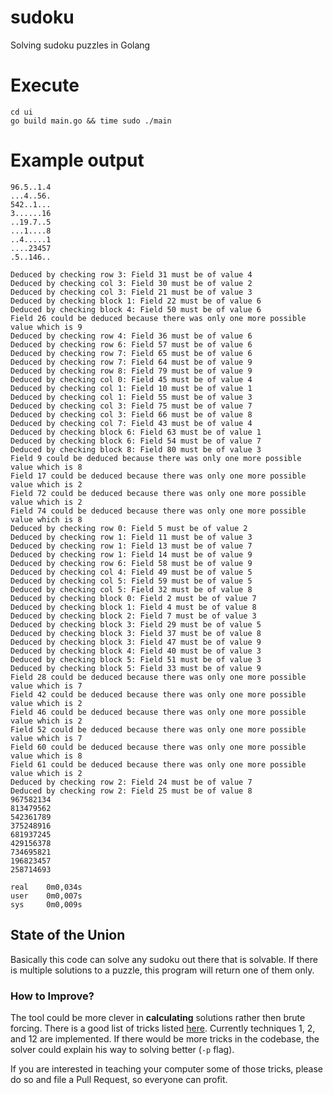 # sudoku
Solving sudoku puzzles in Golang


# Execute

    cd ui
    go build main.go && time sudo ./main


# Example output

```
96.5..1.4
...4..56.
542..1...
3......16
..19.7..5
...1....8
..4.....1
....23457
.5..146..

Deduced by checking row 3: Field 31 must be of value 4
Deduced by checking col 3: Field 30 must be of value 2
Deduced by checking col 3: Field 21 must be of value 3
Deduced by checking block 1: Field 22 must be of value 6
Deduced by checking block 4: Field 50 must be of value 6
Field 26 could be deduced because there was only one more possible value which is 9
Deduced by checking row 4: Field 36 must be of value 6
Deduced by checking row 6: Field 57 must be of value 6
Deduced by checking row 7: Field 65 must be of value 6
Deduced by checking row 7: Field 64 must be of value 9
Deduced by checking row 8: Field 79 must be of value 9
Deduced by checking col 0: Field 45 must be of value 4
Deduced by checking col 1: Field 10 must be of value 1
Deduced by checking col 1: Field 55 must be of value 3
Deduced by checking col 3: Field 75 must be of value 7
Deduced by checking col 3: Field 66 must be of value 8
Deduced by checking col 7: Field 43 must be of value 4
Deduced by checking block 6: Field 63 must be of value 1
Deduced by checking block 6: Field 54 must be of value 7
Deduced by checking block 8: Field 80 must be of value 3
Field 9 could be deduced because there was only one more possible value which is 8
Field 17 could be deduced because there was only one more possible value which is 2
Field 72 could be deduced because there was only one more possible value which is 2
Field 74 could be deduced because there was only one more possible value which is 8
Deduced by checking row 0: Field 5 must be of value 2
Deduced by checking row 1: Field 11 must be of value 3
Deduced by checking row 1: Field 13 must be of value 7
Deduced by checking row 1: Field 14 must be of value 9
Deduced by checking row 6: Field 58 must be of value 9
Deduced by checking col 4: Field 49 must be of value 5
Deduced by checking col 5: Field 59 must be of value 5
Deduced by checking col 5: Field 32 must be of value 8
Deduced by checking block 0: Field 2 must be of value 7
Deduced by checking block 1: Field 4 must be of value 8
Deduced by checking block 2: Field 7 must be of value 3
Deduced by checking block 3: Field 29 must be of value 5
Deduced by checking block 3: Field 37 must be of value 8
Deduced by checking block 3: Field 47 must be of value 9
Deduced by checking block 4: Field 40 must be of value 3
Deduced by checking block 5: Field 51 must be of value 3
Deduced by checking block 5: Field 33 must be of value 9
Field 28 could be deduced because there was only one more possible value which is 7
Field 42 could be deduced because there was only one more possible value which is 2
Field 46 could be deduced because there was only one more possible value which is 2
Field 52 could be deduced because there was only one more possible value which is 7
Field 60 could be deduced because there was only one more possible value which is 8
Field 61 could be deduced because there was only one more possible value which is 2
Deduced by checking row 2: Field 24 must be of value 7
Deduced by checking row 2: Field 25 must be of value 8
967582134
813479562
542361789
375248916
681937245
429156378
734695821
196823457
258714693

real    0m0,034s
user    0m0,007s
sys     0m0,009s
```


## State of the Union

Basically this code can solve any sudoku out there that is solvable. If there is multiple solutions to a puzzle, this program will return one of them only.


### How to Improve?

The tool could be more clever in **calculating** solutions rather then brute forcing. There is a good list of tricks listed [here](https://www.sudokuoftheday.com/techniques/). Currently techniques 1, 2, and 12 are implemented. If there would be more tricks in the codebase, the solver could explain his way to solving better (`-p` flag).

If you are interested in teaching your computer some of those tricks, please do so and file a Pull Request, so everyone can profit.